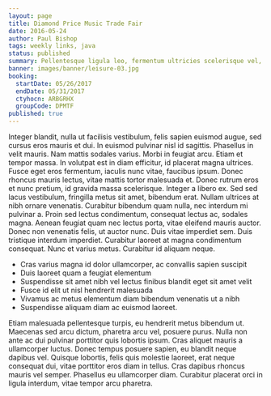 ```yaml
---
layout: page
title: Diamond Price Music Trade Fair
date: 2016-05-24
author: Paul Bishop
tags: weekly links, java
status: published
summary: Pellentesque ligula leo, fermentum ultricies scelerisque vel, laoreet et risus.
banner: images/banner/leisure-03.jpg
booking:
  startDate: 05/26/2017
  endDate: 05/31/2017
  ctyhocn: ARBGRHX
  groupCode: DPMTF
published: true
---
```

Integer blandit, nulla ut facilisis vestibulum, felis sapien euismod augue, sed cursus eros mauris et dui. In euismod pulvinar nisl id sagittis. Phasellus in velit mauris. Nam mattis sodales varius. Morbi in feugiat arcu. Etiam et tempor massa. In volutpat est in diam efficitur, id placerat magna ultrices. Fusce eget eros fermentum, iaculis nunc vitae, faucibus ipsum. Donec rhoncus mauris lectus, vitae mattis tortor malesuada et. Donec rutrum eros et nunc pretium, id gravida massa scelerisque. Integer a libero ex. Sed sed lacus vestibulum, fringilla metus sit amet, bibendum erat. Nullam ultrices at nibh ornare venenatis. Curabitur bibendum quam nulla, nec interdum mi pulvinar a.
Proin sed lectus condimentum, consequat lectus ac, sodales magna. Aenean feugiat quam nec lectus porta, vitae eleifend mauris auctor. Donec non venenatis felis, ut auctor nunc. Duis vitae imperdiet sem. Duis tristique interdum imperdiet. Curabitur laoreet at magna condimentum consequat. Nunc et varius metus. Curabitur id aliquam neque.

* Cras varius magna id dolor ullamcorper, ac convallis sapien suscipit
* Duis laoreet quam a feugiat elementum
* Suspendisse sit amet nibh vel lectus finibus blandit eget sit amet velit
* Fusce id elit ut nisl hendrerit malesuada
* Vivamus ac metus elementum diam bibendum venenatis ut a nibh
* Suspendisse aliquam diam ac euismod laoreet.

Etiam malesuada pellentesque turpis, eu hendrerit metus bibendum ut. Maecenas sed arcu dictum, pharetra arcu vel, posuere purus. Nulla non ante ac dui pulvinar porttitor quis lobortis ipsum. Cras aliquet mauris a ullamcorper luctus. Donec tempus posuere sapien, eu blandit neque dapibus vel. Quisque lobortis, felis quis molestie laoreet, erat neque consequat dui, vitae porttitor eros diam in tellus. Cras dapibus rhoncus mauris vel semper. Phasellus eu ullamcorper diam. Curabitur placerat orci in ligula interdum, vitae tempor arcu pharetra.
